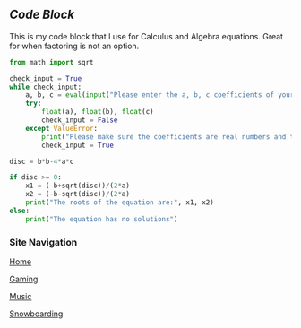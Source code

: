 ## *Code Block*

This is my code block that I use for Calculus and Algebra equations. Great for when factoring is not an option. 

```python
from math import sqrt

check_input = True
while check_input:
    a, b, c = eval(input("Please enter the a, b, c coefficients of your quadratic equation: "))
    try: 
        float(a), float(b), float(c)
        check_input = False
    except ValueError:
        print("Please make sure the coefficients are real numbers and try again")
        check_input = True

disc = b*b-4*a*c

if disc >= 0:
    x1 = (-b+sqrt(disc))/(2*a)
    x2 = (-b-sqrt(disc))/(2*a)
    print("The roots of the equation are:", x1, x2)
else:
    print("The equation has no solutions")
```


### Site Navigation
<nav class="sitenavigation">
  <p><a href="README.md">Home</a></p>
  <p><a href="Gaming.md">Gaming</a></p>
  <p><a href="Music.md">Music</a></p>
  <p><a href="Snowboarding.md">Snowboarding</a></p>
</nav>